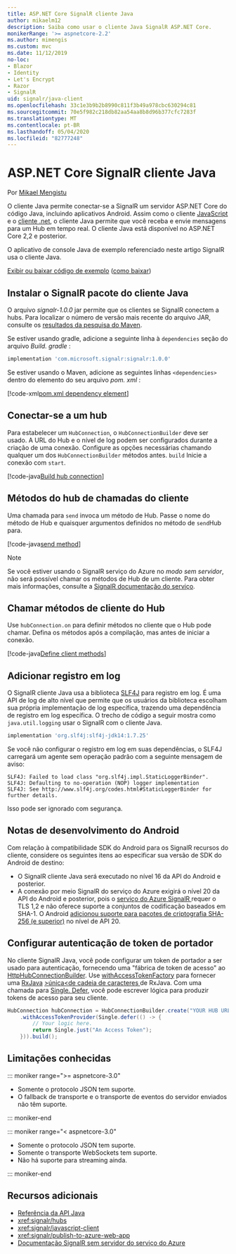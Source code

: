 ```yaml
---
title: ASP.NET Core SignalR cliente Java
author: mikaelm12
description: Saiba como usar o cliente Java SignalR ASP.NET Core.
monikerRange: '>= aspnetcore-2.2'
ms.author: mimengis
ms.custom: mvc
ms.date: 11/12/2019
no-loc:
- Blazor
- Identity
- Let's Encrypt
- Razor
- SignalR
uid: signalr/java-client
ms.openlocfilehash: 33c1e3b9b2b8990c811f3b49a978cbc630294c81
ms.sourcegitcommit: 70e5f982c218db82aa54aa8b8d96b377cfc7283f
ms.translationtype: MT
ms.contentlocale: pt-BR
ms.lasthandoff: 05/04/2020
ms.locfileid: "82777248"
---
```

# <a name="aspnet-core-signalr-java-client"></a>ASP.NET Core SignalR cliente Java

Por [Mikael Mengistu](https://twitter.com/MikaelM_12)

O cliente Java permite conectar-se a SignalR um servidor ASP.NET Core do código Java, incluindo aplicativos Android. Assim como o cliente [JavaScript](xref:signalr/javascript-client) e o [cliente .net](xref:signalr/dotnet-client), o cliente Java permite que você receba e envie mensagens para um Hub em tempo real. O cliente Java está disponível no ASP.NET Core 2,2 e posterior.

O aplicativo de console Java de exemplo referenciado neste artigo SignalR usa o cliente Java.

[Exibir ou baixar código de exemplo](https://github.com/dotnet/AspNetCore.Docs/tree/master/aspnetcore/signalr/java-client/sample) ([como baixar](xref:index#how-to-download-a-sample))

## <a name="install-the-signalr-java-client-package"></a>Instalar o SignalR pacote do cliente Java

O arquivo *signalr-1.0.0* jar permite que os clientes se SignalR conectem a hubs. Para localizar o número de versão mais recente do arquivo JAR, consulte os [resultados da pesquisa do Maven](https://search.maven.org/search?q=g:com.microsoft.signalr%20AND%20a:signalr).

Se estiver usando gradle, adicione a seguinte linha à `dependencies` seção do arquivo *Build. gradle* :

```gradle
implementation 'com.microsoft.signalr:signalr:1.0.0'
```

Se estiver usando o Maven, adicione as seguintes linhas `<dependencies>` dentro do elemento do seu arquivo *pom. xml* :

[!code-xml[pom.xml dependency element](java-client/sample/pom.xml?name=snippet_dependencyElement)]

## <a name="connect-to-a-hub"></a>Conectar-se a um hub

Para estabelecer um `HubConnection`, o `HubConnectionBuilder` deve ser usado. A URL do Hub e o nível de log podem ser configurados durante a criação de uma conexão. Configure as opções necessárias chamando qualquer um dos `HubConnectionBuilder` métodos antes. `build` Inicie a conexão com `start`.

[!code-java[Build hub connection](java-client/sample/src/main/java/Chat.java?range=16-17)]

## <a name="call-hub-methods-from-client"></a>Métodos do hub de chamadas do cliente

Uma chamada para `send` invoca um método de Hub. Passe o nome do método de Hub e quaisquer argumentos definidos no método de `send`Hub para.

[!code-java[send method](java-client/sample/src/main/java/Chat.java?range=28)]

> [!NOTE]
> Se você estiver usando o SignalR serviço do Azure no *modo sem servidor*, não será possível chamar os métodos de Hub de um cliente. Para obter mais informações, consulte a [ SignalR documentação do serviço](/azure/azure-signalr/signalr-concept-serverless-development-config).

## <a name="call-client-methods-from-hub"></a>Chamar métodos de cliente do Hub

Use `hubConnection.on` para definir métodos no cliente que o Hub pode chamar. Defina os métodos após a compilação, mas antes de iniciar a conexão.

[!code-java[Define client methods](java-client/sample/src/main/java/Chat.java?range=19-21)]

## <a name="add-logging"></a>Adicionar registro em log

O SignalR cliente Java usa a biblioteca [SLF4J](https://www.slf4j.org/) para registro em log. É uma API de log de alto nível que permite que os usuários da biblioteca escolham sua própria implementação de log específica, trazendo uma dependência de registro em log específica. O trecho de código a seguir mostra como `java.util.logging` usar o SignalR com o cliente Java.

```gradle
implementation 'org.slf4j:slf4j-jdk14:1.7.25'
```

Se você não configurar o registro em log em suas dependências, o SLF4J carregará um agente sem operação padrão com a seguinte mensagem de aviso:

```
SLF4J: Failed to load class "org.slf4j.impl.StaticLoggerBinder".
SLF4J: Defaulting to no-operation (NOP) logger implementation
SLF4J: See http://www.slf4j.org/codes.html#StaticLoggerBinder for further details.
```

Isso pode ser ignorado com segurança.

## <a name="android-development-notes"></a>Notas de desenvolvimento do Android

Com relação à compatibilidade SDK do Android para os SignalR recursos do cliente, considere os seguintes itens ao especificar sua versão de SDK do Android de destino:

* O SignalR cliente Java será executado no nível 16 da API do Android e posterior.
* A conexão por meio SignalR do serviço do Azure exigirá o nível 20 da API do Android e posterior, pois o [serviço do Azure SignalR ](/azure/azure-signalr/signalr-overview) requer o TLS 1,2 e não oferece suporte a conjuntos de codificação baseados em SHA-1. O Android [adicionou suporte para pacotes de criptografia SHA-256 (e superior)](https://developer.android.com/reference/javax/net/ssl/SSLSocket) no nível de API 20.

## <a name="configure-bearer-token-authentication"></a>Configurar autenticação de token de portador

No cliente SignalR Java, você pode configurar um token de portador a ser usado para autenticação, fornecendo uma "fábrica de token de acesso" ao [HttpHubConnectionBuilder](/java/api/com.microsoft.signalr._http_hub_connection_builder?view=aspnet-signalr-java). Use [withAccessTokenFactory](/java/api/com.microsoft.signalr._http_hub_connection_builder.withaccesstokenprovider?view=aspnet-signalr-java#com_microsoft_signalr__http_hub_connection_builder_withAccessTokenProvider_Single_String__) para fornecer uma [RxJava](https://github.com/ReactiveX/RxJava) [>única\<de cadeia de caracteres ](https://reactivex.io/documentation/single.html)de RxJava. Com uma chamada para [Single. Defer](https://reactivex.io/RxJava/javadoc/io/reactivex/Single.html#defer-java.util.concurrent.Callable-), você pode escrever lógica para produzir tokens de acesso para seu cliente.

```java
HubConnection hubConnection = HubConnectionBuilder.create("YOUR HUB URL HERE")
    .withAccessTokenProvider(Single.defer(() -> {
        // Your logic here.
        return Single.just("An Access Token");
    })).build();
```

## <a name="known-limitations"></a>Limitações conhecidas

::: moniker range=">= aspnetcore-3.0"

* Somente o protocolo JSON tem suporte.
* O fallback de transporte e o transporte de eventos do servidor enviados não têm suporte.

::: moniker-end

::: moniker range="< aspnetcore-3.0"

* Somente o protocolo JSON tem suporte.
* Somente o transporte WebSockets tem suporte.
* Não há suporte para streaming ainda.

::: moniker-end

## <a name="additional-resources"></a>Recursos adicionais

* [Referência da API Java](/java/api/com.microsoft.signalr?view=aspnet-signalr-java)
* <xref:signalr/hubs>
* <xref:signalr/javascript-client>
* <xref:signalr/publish-to-azure-web-app>
* [Documentação SignalR sem servidor do serviço do Azure](/azure/azure-signalr/signalr-concept-serverless-development-config)
